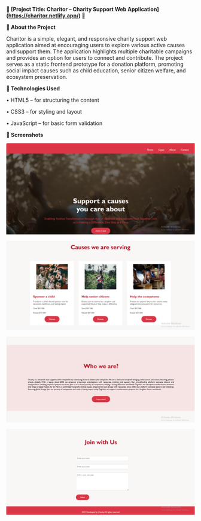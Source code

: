 
**🌟 [Project Title: Charitor – Charity Support Web Application] (https://charitor.netlify.app/) 🌟**


**📖 About the Project**


Charitor is a simple, elegant, and responsive charity support web application aimed at encouraging users to explore various active causes and support them. The application highlights multiple charitable campaigns and provides an option for users to connect and contribute.
The project serves as a static frontend prototype for a donation platform, promoting social impact causes such as child education, senior citizen welfare, and ecosystem preservation.


**🔧 Technologies Used**


• HTML5 – for structuring the content

• CSS3 – for styling and layout

• JavaScript – for basic form validation


**📸 Screenshots**


![Banner](screenshots/banner.png)


![Causes](screenshots/causes.png)


![About](screenshots/about.png)


![Contact](screenshots/contact.png)

